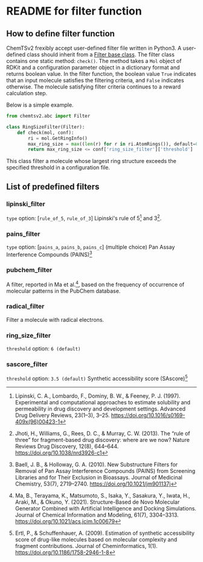 # README for filter function

## How to define filter function

ChemTSv2 frexibly accept user-defined filter file written in Python3. 
A user-defined class should inherit from a [Filter base class](../chemtsv2/abc.py). 
The filter class contains one static method: `check()`. 
The method takes a `Mol` object of RDKit and a configuration parameter object in a dictionary format and returns boolean value. 
In the filter function, the boolean value `True` indicates that an input molecule satisfies the filtering criteria, and `False` indicates otherwise. 
The molecule satisfying filter criteria continues to a reward calculation step. 

Below is a simple example. 
```python
from chemtsv2.abc import Filter

class RingSizeFilter(Filter):
    def check(mol, conf):
        ri = mol.GetRingInfo()
        max_ring_size = max((len(r) for r in ri.AtomRings()), default=0)
        return max_ring_size <= conf['ring_size_filter']['threshold']
```
This class filter a molecule whose largest ring structure exceeds the specified threshold in a configuration file.

## List of predefined filters

### lipinski_filter

`type` option: [`rule_of_5`, `rule_of_3`]
Lipinski's rule of 5[^1] and 3[^2].
[^1]: Lipinski, C. A., Lombardo, F., Dominy, B. W., & Feeney, P. J. (1997). Experimental and computational approaches to estimate solubility and permeability in drug discovery and development settings. Advanced Drug Delivery Reviews, 23(1–3), 3–25. https://doi.org/10.1016/s0169-409x(96)00423-1
[^2]: Jhoti, H., Williams, G., Rees, D. C., & Murray, C. W. (2013). The “rule of three” for fragment-based drug discovery: where are we now? Nature Reviews Drug Discovery, 12(8), 644–644. https://doi.org/10.1038/nrd3926-c1

### pains_filter

`type` option: [`pains_a`, `pains_b`, `pains_c`] (multiple choice)
Pan Assay Interference Compounds (PAINS)[^3]
[^3]: Baell, J. B., & Holloway, G. A. (2010). New Substructure Filters for Removal of Pan Assay Interference Compounds (PAINS) from Screening Libraries and for Their Exclusion in Bioassays. Journal of Medicinal Chemistry, 53(7), 2719–2740. https://doi.org/10.1021/jm901137j

### pubchem_filter

A filter, reported in Ma et al.[^4], based on the frequency of occurrence of molecular patterns in the PubChem database.
[^4]: Ma, B., Terayama, K., Matsumoto, S., Isaka, Y., Sasakura, Y., Iwata, H., Araki, M., & Okuno, Y. (2021). Structure-Based de Novo Molecular Generator Combined with Artificial Intelligence and Docking Simulations. Journal of Chemical Information and Modeling, 61(7), 3304–3313. https://doi.org/10.1021/acs.jcim.1c00679

### radical_filter

Filter a molecule with radical electrons.

### ring_size_filter

`threshold` option: `6 (default)`

### sascore_filter

`threshold` option: `3.5 (default)`
Synthetic accessibility score (SAscore)[^5]
[^5]: Ertl, P., & Schuffenhauer, A. (2009). Estimation of synthetic accessibility score of drug-like molecules based on molecular complexity and fragment contributions. Journal of Cheminformatics, 1(1). https://doi.org/10.1186/1758-2946-1-8
